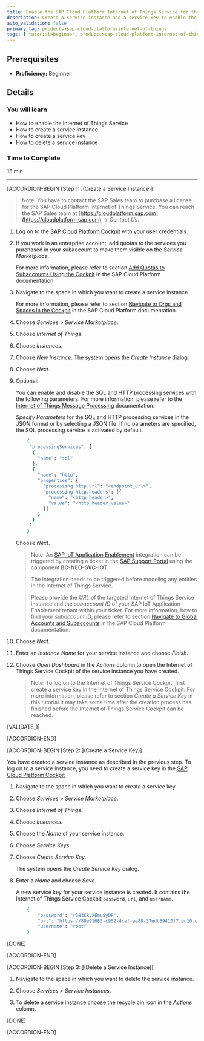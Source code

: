 ```yaml
---
title: Enable the SAP Cloud Platform Internet of Things Service for the Cloud Foundry Environment
description: Create a service instance and a service key to enable the Internet of Things service.
auto_validation: false
primary_tag: products>sap-cloud-platform-internet-of-things
tags: [ tutorial>beginner, products>sap-cloud-platform-internet-of-things,topic>internet-of-things, topic>cloud ]
---
```


<!-- loio86b94ea5deab476d92d377cf988d046e -->

## Prerequisites
 - **Proficiency:** Beginner

## Details
### You will learn
- How to enable the Internet of Things Service
- How to create a service instance
- How to create a service key
- How to delete a service instance

### Time to Complete
15 min

---

[ACCORDION-BEGIN [Step 1: ](Create a Service Instance)]

> Note:
> You have to contact the SAP Sales team to purchase a license for the SAP Cloud Platform Internet of Things Service. You can reach the SAP Sales team at [https://cloudplatform.sap.com](https://cloudplatform.sap.com) → *Contact Us*.
>
>

1.  Log on to the [SAP Cloud Platform Cockpit](https://account.hana.ondemand.com) with your user credentials.

2.  If you work in an enterprise account, add quotas to the services you purchased in your subaccount to make them visible on the *Service Marketplace*.

    For more information, please refer to section [Add Quotas to Subaccounts Using the Cockpit](https://help.sap.com/viewer/65de2977205c403bbc107264b8eccf4b/Cloud/en-US/5ba357b4fa1e4de4b9fcc4ae771609da.html) in the SAP Cloud Platform documentation.

3.  Navigate to the space in which you want to create a service instance.

    For more information, please refer to section [Navigate to Orgs and Spaces in the Cockpit](https://help.sap.com/viewer/65de2977205c403bbc107264b8eccf4b/Cloud/en-US/5bf87353bf994819b8803e5910d8450f.html) in the SAP Cloud Platform documentation.

4.  Choose *Services* > *Service Marketplace*.

5.  Choose *Internet of Things*.

6.  Choose *Instances*.

7.  Choose *New Instance*. The system opens the *Create Instance* dialog.

8.  Choose *Next*.

9.  Optional:

    You can enable and disable the SQL and HTTP processing services with the following parameters. For more information, please refer to the [Internet of Things Message Processing](https://help.sap.com/viewer/a7172eb02bf54229add4664fff702676/Cloud/en-US) documentation.

    *Specify Parameters* for the SQL and HTTP processing services in the JSON format or by selecting a JSON file. If no parameters are specified, the SQL processing service is activated by default.

    ```bash
        {
         "processingServices": [
          {
            "name": "sql"
          },
          {
            "name": "http",
            "properties": {
              "processing.http.url": "<endpoint_url>",
              "processing.http.headers": [{
                "name": "<http_header>",
                "value": "<http_header_value>"
              }]
            }
          }
         ]
        }        
    ```

    Choose *Next*.

    > Note:
    > An [SAP IoT Application Enablement](https://help.sap.com/viewer/p/SAP_IOT_APPLICATION_SERVICES) integration can be triggered by creating a ticket in the [SAP Support Portal](https://support.sap.com/en/index.html) using the component **BC-NEO-SVC-IOT**.
    >
    > The integration needs to be triggered before modeling any entities in the Internet of Things Service.
    >
    > Please provide the *URL* of the targeted Internet of Things Service instance and the *subaccount ID* of your SAP IoT Application Enablement tenant within your ticket. For more information, how to find your *subaccount ID*, please refer to section [Navigate to Global Accounts and Subaccounts](https://help.sap.com/viewer/e275296cbb1e4d5886fa38a2a2c78c06/Cloud/en-US/0874895f1f78459f9517da55a11ffebd.html) in the SAP Cloud Platform documentation.
    >
    >

10. Choose *Next*.

11. Enter an *Instance Name* for your service instance and choose *Finish*.

12. Choose *Open Dashboard* in the *Actions* column to open the Internet of Things Service Cockpit of the service instance you have created.


    > Note:
    > To log on to the Internet of Things Service Cockpit, first create a service key in the Internet of Things Service Cockpit. For more information, please refer to section *Create a Service Key* in this tutorial.It may take some time after the creation process has finished before the Internet of Things Service Cockpit can be reached.
    >
    >

[VALIDATE_1]

[ACCORDION-END]

[ACCORDION-BEGIN [Step 2: ](Create a Service Key)]

You have created a service instance as described in the previous step. To log on to a service instance, you need to create a service key in the [SAP Cloud Platform Cockpit](https://account.hana.ondemand.com)

1.  Navigate to the space in which you want to create a service key.

2.  Choose *Services* > *Service Marketplace*.

3.  Choose *Internet of Things*.

4.  Choose *Instances*.

5.  Choose the *Name* of your service instance.

6.  Choose *Service Keys*.

7.  Choose *Create Service Key*.

    The system opens the *Create Service Key* dialog.

8.  Enter a *Name* and choose *Save*.

    A new service key for your service instance is created. It contains the Internet of Things Service Cockpit `password`, `url`, and `username`.

    ```bash
        {
        	"password": "r3B3KkyXEmuSyDF",
        	"url": "https://80e91683-c952-4cef-ae88-37edb89410f7.eu10.cp.iot.sap",
        	"username": "root"
        }
    ```
[DONE]

[ACCORDION-END]

[ACCORDION-BEGIN [Step 3: ](Delete a Service Instance)]

1.  Navigate to the space in which you want to delete the service instance.

2.  Choose *Services* > *Service Instances*.

3.  To delete a service instance choose the recycle bin icon in the *Actions* column.

[DONE]

[ACCORDION-END]
